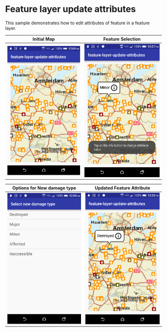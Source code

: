 # Feature layer update attributes         

This sample demonstrates how to edit attributes of feature in a feature layer.      


|  Initial Map                                                |  Feature Selection                                          |
|:-----------------------------------------------------------:|:-----------------------------------------------------------:|
|![FeatLUpdateAttr App](feature-layer-update-attributes-1.png)|![FeatLUpdateAttr App](feature-layer-update-attributes-2.png)|      

|  Options for New damage type                                |  Updated Feature Attribute                                  |
|:-----------------------------------------------------------:|:-----------------------------------------------------------:|
|![FeatLUpdateAttr App](feature-layer-update-attributes-3.png)|![FeatLUpdateAttr App](feature-layer-update-attributes-4.png)|
